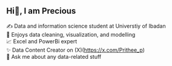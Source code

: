 ## Hi👋, I am Precious <br/>

✍️ Data and information science student at Universtiy of Ibadan <br/>
🧹 Enjoys data cleaning, visualization, and modelling <br/>
📈 Excel and PowerBi expert <br/> 
✨ Data Content Creator on (X)(https://x.com/Prithee_p)<br/>
💬 Ask me about any data-related stuff
